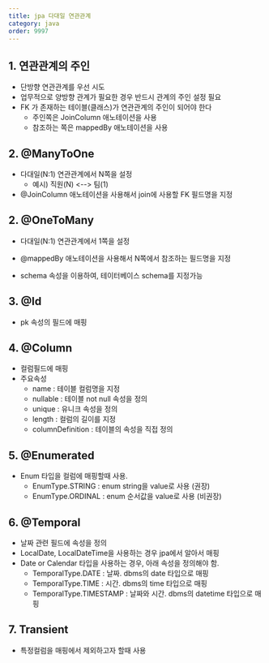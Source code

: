 ```yaml
---
title: jpa 다대일 연관관계
category: java
order: 9997
---
```



## 1. 연관관계의 주인

* 단방향 연관관계를 우선 시도
* 업무적으로 양방향 관계가 필요한 경우 반드시 관계의 주인 설정 필요
* FK 가 존재하는 테이블(클래스)가 연관관계의 주인이 되어야 한다
  * 주인쪽은 JoinColumn 애노테이션을 사용
  * 참조하는 쪽은 mappedBy 애노테이션을 사용

## 2. @ManyToOne

* 다대일(N:1) 연관관계에서 N쪽을 설정
  * 예시) 직원(N) <--> 팀(1)
* @JoinColumn 애노테이션을 사용해서 join에 사용할 FK 필드명을 지정

## 2. @OneToMany

* 다대일(N:1) 연관관계에서 1쪽을 설정
* @mappedBy 애노테이션을 사용해서 N쪽에서 참조하는 필드명을 지정

* schema 속성을 이용하여, 테이터베이스 schema를 지정가능

## 3. @Id

* pk 속성의 필드에 매핑

## 4. @Column

* 컬럼필드에 매핑
* 주요속성
  * name : 테이블 컬럼명을 지정
  * nullable : 테이블 not null 속성을 정의
  * unique : 유니크 속성을 정의
  * length : 컬럼의 길이를 지정
  * columnDefinition : 테이블의 속성을 직접 정의

## 5. @Enumerated

* Enum 타입을 컬럼에 매핑할때 사용.
  * EnumType.STRING : enum string을 value로 사용 (권장)
  * EnumType.ORDINAL : enum 순서값을 value로 사용 (비권장)

## 6. @Temporal
  * 날짜 관련 필드에 속성을 정의
  * LocalDate, LocalDateTime을 사용하는 경우 jpa에서 알아서 매핑
  * Date or Calendar 타입을 사용하는 경우, 아래 속성을 정의해야 함.
    * TemporalType.DATE : 날짜. dbms의 date 타입으로 매핑
    * TemporalType.TIME : 시간. dbms의 time 타입으로 매핑
    * TemporalType.TIMESTAMP : 날짜와 시간. dbms의 datetime 타입으로 매핑

## 7. Transient

* 특정컬럼을 매핑에서 제외하고자 할때 사용
